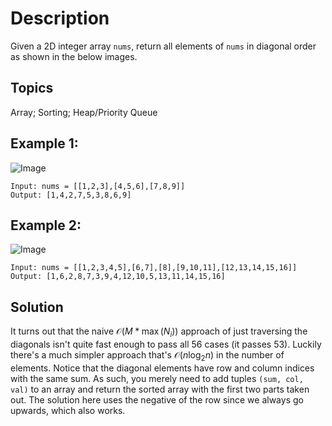# Description

Given a 2D integer array `nums`, return all elements of `nums` in diagonal order as shown in the below images.

## Topics

Array; Sorting; Heap/Priority Queue

## Example 1:

![Image](https://assets.leetcode.com/uploads/2020/04/08/sample_1_1784.png)

```
Input: nums = [[1,2,3],[4,5,6],[7,8,9]]
Output: [1,4,2,7,5,3,8,6,9]
```

## Example 2:

![Image](https://assets.leetcode.com/uploads/2020/04/08/sample_2_1784.png)

```
Input: nums = [[1,2,3,4,5],[6,7],[8],[9,10,11],[12,13,14,15,16]]
Output: [1,6,2,8,7,3,9,4,12,10,5,13,11,14,15,16]
```

## Solution

It turns out that the naive $\mathcal{O}(M * \max(N_i))$ approach of just traversing the diagonals isn't quite fast enough to pass all 56 cases (it passes 53). Luckily there's a much simpler approach that's $\mathcal{O}(n\log_2 n)$ in the number of elements. Notice that the diagonal elements have row and column indices with the same sum. As such, you merely need to add tuples `(sum, col, val)` to an array and return the sorted array with the first two parts taken out. The solution here uses the negative of the row since we always go upwards, which also works.
